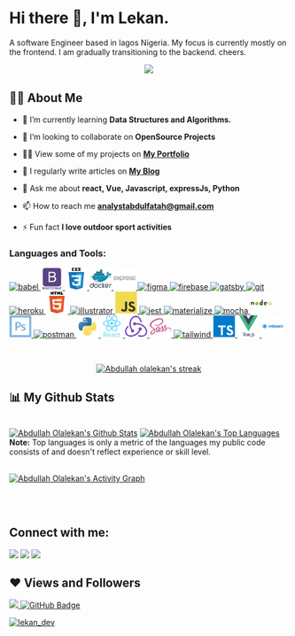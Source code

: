 ### <h1> Hi there 👋, I'm Lekan. </h1>
A software Engineer based in lagos Nigeria. My focus is currently mostly on the frontend. I am gradually transitioning to the backend. cheers. 
<!-- 
Here is a link to my;
Portfolio: https://www.lekan.dev/
Blog: https://blog.lekan.dev/
Linkedin: https://www.linkedin.com/in/olalekan-abdulfatah-a8112198/

https://github-readme-stats.vercel.app/api?username=olaleykhan&&show_icons=true&title_color=ffffff&icon_color=bb2acf&text_color=daf7dc&bg_color=151515

side note: this is the first edit and I will continuosly work on this. should be rteady by the end of the month. that is well, NEW YEAR.. 
I guess, happy new Year in ADV!!! -->






<div align="center" href="#"><img width="auto" height="250px" src="https://lh3.googleusercontent.com/ocXCrvp3s2fc5RxH05BPAKnW1Q0tcjEZoUcjQacpat19rvqi--3QH7LI-zChFHVUsCnwd-pAPTeiggRMvX4krivNXsgGYzgRE-2pop57BbCaOLGvkBbu4w1IPkvoi4IjTNlQEjL4v4VL6YTcEUFpi7zYMlppVZICGOfWgrGYZ4qHeQYjbOuj2qNHBIJEaV4ndmZo10iKCYIGpwowdmBFkpISGjQYKK6uXT1KK-T1_fZ8DpH9bkoyzF_Y328RkcDOCwWbmDgaiInZA7Xy5FdTbXU_amGussm7iESLr2GUBjgEccME6jXOhKccUIBLbvEmgB7X7u87BuXlMrdpENRIRJBy7zNSKF_QXCktB8C6DdDsbjTyDAhj4DX00ejy5MAil5I_gtcd8kr2-eDvz4iVm5a7wLHlhELqlCpda2mE6_vWEaa1a1PsRqygCgSM5X3JofjlT-BwqCpTn04BO_eFcM1cwbc17ikmR4GKAjckqA19cYZEhDPO9PxSZ5IyrDL7ceiUeN2_JtkQDm6fzUtaP8n5nFkcWsNqW4-38H4C3BRDeZdc5Ycwj3Yu8_YPqhOsqRSHqeWio-iw94jXcUG6ubkUNZh527aQT6rZ8mdah6vUJkDW2bIk2gRvue3fA5q3S4o83r1lZOEEuX7x1Z3xb_BPaxv3HkSw0nsYXUjhGlNq1olgGYZ4Q-uza-9BBSQW7CMDYbU3xlPdI-DCjaJA76vFaw=w1087-h990-no?authuser=0" height="175px"/></div> 



## 🙋‍♂️ About Me

<!-- - 🔭 I’m currently working on **[...](https://.../)** -->

- 🌱 I’m currently learning **Data Structures and Algorithms.**

- 👯 I’m looking to collaborate on **OpenSource Projects**

- 👨‍💻 View some of my projects on  **[My Portfolio](https://lekan.dev)**
- 📝 I regularly write articles on **[My Blog](https://blog.lekan.dev/)**

- 💬 Ask me about **react, Vue, Javascript, expressJs, Python**

- 📫 How to reach me **analystabdulfatah@gmail.com**

- ⚡ Fun fact **I love outdoor sport activities**


<h3 align="left">Languages and Tools:</h3>
<p align="left"> <a href="https://babeljs.io/" target="_blank" rel="noreferrer"> <img src="https://www.vectorlogo.zone/logos/babeljs/babeljs-icon.svg" alt="babel" width="40" height="40"/> </a> <a href="https://getbootstrap.com" target="_blank" rel="noreferrer"> <img src="https://raw.githubusercontent.com/devicons/devicon/master/icons/bootstrap/bootstrap-plain-wordmark.svg" alt="bootstrap" width="40" height="40"/> </a> <a href="https://www.w3schools.com/css/" target="_blank" rel="noreferrer"> <img src="https://raw.githubusercontent.com/devicons/devicon/master/icons/css3/css3-original-wordmark.svg" alt="css3" width="40" height="40"/> </a> <a href="https://www.docker.com/" target="_blank" rel="noreferrer"> <img src="https://raw.githubusercontent.com/devicons/devicon/master/icons/docker/docker-original-wordmark.svg" alt="docker" width="40" height="40"/> </a> <a href="https://expressjs.com" target="_blank" rel="noreferrer"> <img src="https://raw.githubusercontent.com/devicons/devicon/master/icons/express/express-original-wordmark.svg" alt="express" width="40" height="40"/> </a> <a href="https://www.figma.com/" target="_blank" rel="noreferrer"> <img src="https://www.vectorlogo.zone/logos/figma/figma-icon.svg" alt="figma" width="40" height="40"/> </a> <a href="https://firebase.google.com/" target="_blank" rel="noreferrer"> <img src="https://www.vectorlogo.zone/logos/firebase/firebase-icon.svg" alt="firebase" width="40" height="40"/> </a> <a href="https://www.gatsbyjs.com/" target="_blank" rel="noreferrer"> <img src="https://www.vectorlogo.zone/logos/gatsbyjs/gatsbyjs-icon.svg" alt="gatsby" width="40" height="40"/> </a> <a href="https://git-scm.com/" target="_blank" rel="noreferrer"> <img src="https://www.vectorlogo.zone/logos/git-scm/git-scm-icon.svg" alt="git" width="40" height="40"/> </a> <a href="https://heroku.com" target="_blank" rel="noreferrer"> <img src="https://www.vectorlogo.zone/logos/heroku/heroku-icon.svg" alt="heroku" width="40" height="40"/> </a> <a href="https://www.w3.org/html/" target="_blank" rel="noreferrer"> <img src="https://raw.githubusercontent.com/devicons/devicon/master/icons/html5/html5-original-wordmark.svg" alt="html5" width="40" height="40"/> </a> <a href="https://www.adobe.com/in/products/illustrator.html" target="_blank" rel="noreferrer"> <img src="https://www.vectorlogo.zone/logos/adobe_illustrator/adobe_illustrator-icon.svg" alt="illustrator" width="40" height="40"/> </a> <a href="https://developer.mozilla.org/en-US/docs/Web/JavaScript" target="_blank" rel="noreferrer"> <img src="https://raw.githubusercontent.com/devicons/devicon/master/icons/javascript/javascript-original.svg" alt="javascript" width="40" height="40"/> </a> <a href="https://jestjs.io" target="_blank" rel="noreferrer"> <img src="https://www.vectorlogo.zone/logos/jestjsio/jestjsio-icon.svg" alt="jest" width="40" height="40"/> </a> <a href="https://materializecss.com/" target="_blank" rel="noreferrer"> <img src="https://raw.githubusercontent.com/prplx/svg-logos/5585531d45d294869c4eaab4d7cf2e9c167710a9/svg/materialize.svg" alt="materialize" width="40" height="40"/> </a> <a href="https://mochajs.org" target="_blank" rel="noreferrer"> <img src="https://www.vectorlogo.zone/logos/mochajs/mochajs-icon.svg" alt="mocha" width="40" height="40"/> </a> <a href="https://nodejs.org" target="_blank" rel="noreferrer"> <img src="https://raw.githubusercontent.com/devicons/devicon/master/icons/nodejs/nodejs-original-wordmark.svg" alt="nodejs" width="40" height="40"/> </a> <a href="https://www.photoshop.com/en" target="_blank" rel="noreferrer"> <img src="https://raw.githubusercontent.com/devicons/devicon/master/icons/photoshop/photoshop-line.svg" alt="photoshop" width="40" height="40"/> </a> <a href="https://postman.com" target="_blank" rel="noreferrer"> <img src="https://www.vectorlogo.zone/logos/getpostman/getpostman-icon.svg" alt="postman" width="40" height="40"/> </a> <a href="https://www.python.org" target="_blank" rel="noreferrer"> <img src="https://raw.githubusercontent.com/devicons/devicon/master/icons/python/python-original.svg" alt="python" width="40" height="40"/> </a> <a href="https://reactjs.org/" target="_blank" rel="noreferrer"> <img src="https://raw.githubusercontent.com/devicons/devicon/master/icons/react/react-original-wordmark.svg" alt="react" width="40" height="40"/> </a> <a href="https://redux.js.org" target="_blank" rel="noreferrer"> <img src="https://raw.githubusercontent.com/devicons/devicon/master/icons/redux/redux-original.svg" alt="redux" width="40" height="40"/> </a> <a href="https://sass-lang.com" target="_blank" rel="noreferrer"> <img src="https://raw.githubusercontent.com/devicons/devicon/master/icons/sass/sass-original.svg" alt="sass" width="40" height="40"/> </a> <a href="https://tailwindcss.com/" target="_blank" rel="noreferrer"> <img src="https://www.vectorlogo.zone/logos/tailwindcss/tailwindcss-icon.svg" alt="tailwind" width="40" height="40"/> </a> <a href="https://www.typescriptlang.org/" target="_blank" rel="noreferrer"> <img src="https://raw.githubusercontent.com/devicons/devicon/master/icons/typescript/typescript-original.svg" alt="typescript" width="40" height="40"/> </a> <a href="https://vuejs.org/" target="_blank" rel="noreferrer"> <img src="https://raw.githubusercontent.com/devicons/devicon/master/icons/vuejs/vuejs-original-wordmark.svg" alt="vuejs" width="40" height="40"/> </a> <a href="https://webpack.js.org" target="_blank" rel="noreferrer"> <img src="https://raw.githubusercontent.com/devicons/devicon/d00d0969292a6569d45b06d3f350f463a0107b0d/icons/webpack/webpack-original-wordmark.svg" alt="webpack" width="40" height="40"/> </a> </p>
<!-- [![React Badge](https://img.shields.io/badge/-React-61DBFB?style=for-the-badge&labelColor=black&logo=react&logoColor=61DBFB)](#)  [![Javascript Badge](https://img.shields.io/badge/-Javascript-F0DB4F?style=for-the-badge&labelColor=black&logo=javascript&logoColor=F0DB4F)](#) [![Typescript Badge](https://img.shields.io/badge/-Typescript-007acc?style=for-the-badge&labelColor=black&logo=typescript&logoColor=007acc)](#) [![Nodejs Badge](https://img.shields.io/badge/-Nodejs-3C873A?style=for-the-badge&labelColor=black&logo=node.js&logoColor=3C873A)](#) [![GraphQL Badge](https://img.shields.io/badge/-GraphQl-e535ab?style=for-the-badge&labelColor=black&logo=node.js&logoColor=e535ab)](#) -->
<br/>

<p align="center">
    <a href="https://github.com/olaleykhan/github-readme-streak-stats">
        <img title="🔥 Get streak stats for your profile at git.io/streak-stats" alt="Abdullah olalekan's streak" src="https://github-readme-streak-stats.herokuapp.com/?user=olaleykhan&theme=black-ice&hide_border=true&stroke=0000&background=060A0CD0"/>
    </a>
</p>


## 📊 My Github Stats

  <br/>
    <a href="https://github.com/olaleykhan/github-readme-stats"><img alt="Abdullah Olalekan's Github Stats" src="https://github-readme-stats.vercel.app/api?username=olaleykhan&show_icons=true&count_private=true&theme=react&hide_border=true&bg_color=0D1117" /></a>
  <a href="https://github.com/olaleykhan/github-readme-stats"><img alt="Abdullah Olalekan's Top Languages" src="https://github-readme-stats.vercel.app/api/top-langs/?username=olaleykhan&langs_count=8&count_private=true&layout=compact&theme=react&hide_border=true&bg_color=0D1117" /></a>
  <br/>
  <b>Note:</b> Top languages is only a metric of the languages my public code consists of and doesn't reflect experience or skill level.


<br/>
<br/>

<a href="https://github.com/olaleykhan/github-readme-activity-graph"><img alt="Abdullah Olalekan's  Activity Graph" src="https://activity-graph.herokuapp.com/graph?username=olaleykhan&bg_color=0D1117&color=5BCDEC&line=5BCDEC&point=FFFFFF&hide_border=true" /></a>

<br/>
<br/>

## Connect with me:
<p align="left">

<a href = "https://www.linkedin.com/in/olalekan-abdulfatah-a8112198/"><img src="https://img.icons8.com/fluent/48/000000/linkedin.png"/></a>
<a href = "https://twitter.com/"><img src="https://img.icons8.com/fluent/48/000000/twitter.png"/></a>
<a href = "https://www.instagram.com/olaleykhan/"><img src="https://img.icons8.com/fluent/48/000000/instagram-new.png"/></a>
<!-- <a href = "https://www.youtube.com/channel/UC-NXT1lYAOPa3lrgWXqvuHA"><img src="https://img.icons8.com/color/48/000000/youtube-play.png"/></a> -->

</p>

## ❤ Views and Followers
<a href="https://github.com/Meghna-DAS/github-profile-views-counter">
    <img src="https://komarev.com/ghpvc/?username=olaleykhan">
</a>
<a href="https://github.com/olaleykhan?tab=followers"><img src="https://img.shields.io/github/followers/olaleykhan?label=Followers&style=social" alt="GitHub Badge"></a>

<p align="left"> <a href="https://twitter.com/lekan_dev" target="blank"><img src="https://img.shields.io/twitter/follow/lekan_dev?logo=twitter&style=for-the-badge" alt="lekan_dev" /></a> </p>
